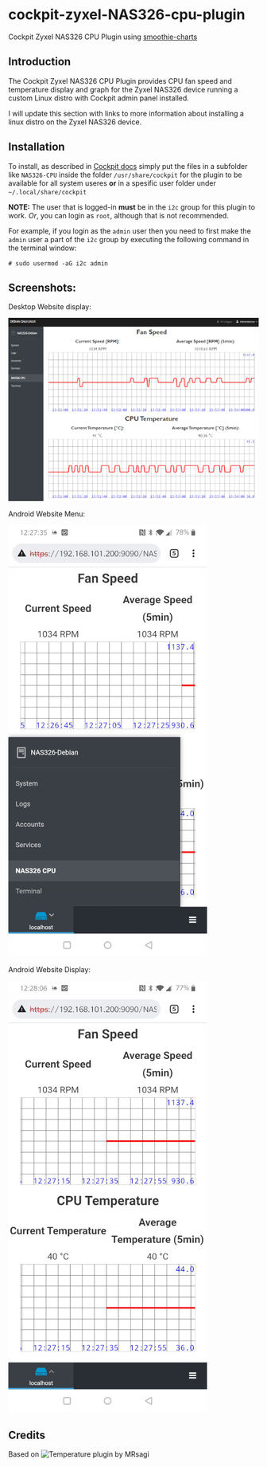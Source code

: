 # cockpit-zyxel-NAS326-cpu-plugin

Cockpit Zyxel NAS326 CPU Plugin using [smoothie-charts](http://smoothiecharts.org)

## Introduction

The Cockpit Zyxel NAS326 CPU Plugin provides CPU fan speed and temperature
display and graph for the Zyxel NAS326 device running a custom Linux distro
with Cockpit admin panel installed.

I will update this section with links to more information about installing
a linux distro on the Zyxel NAS326 device.

## Installation

To install, as described in [Cockpit docs](https://cockpit-project.org/blog/creating-plugins-for-the-cockpit-user-interface.html) 
simply put the files in a subfolder like `NAS326-CPU` inside the folder `/usr/share/cockpit` for 
the plugin to be available for all system useres **or** in a spesific user folder 
under `~/.local/share/cockpit`

**NOTE:** The user that is logged-in **must** be in the `i2c` group for this plugin to work.
*Or*, you can login as `root`, although that is not recommended.

For example, if you login as the `admin` user then you need to first make the 
`admin` user a part of the `i2c` group by executing the following command in
the terminal window:

```
# sudo usermod -aG i2c admin
```

## Screenshots:

Desktop Website display:

![PC_web_display](./screenshots/PC_web_display.png?raw=true)


Android Website Menu:

![Android_web_menu](./screenshots/Android_web_menu.jpg?raw=true)


Android Website Display:

![Android_web_display](./screenshots/Android_web_display.jpg?raw=true)


## Credits

Based on ![Temperature plugin](https://github.com/MRsagi/cockpit-temperature-plugin) by MRsagi